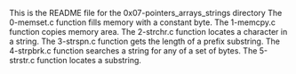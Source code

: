 This is the README file for the 0x07-pointers_arrays_strings directory
The 0-memset.c function fills memory with a constant byte.
The 1-memcpy.c function copies memory area.
The 2-strchr.c function locates a character in a string.
The 3-strspn.c function  gets the length of a prefix substring.
The 4-strpbrk.c function searches a string for any of a set of bytes.
The 5-strstr.c function locates a substring.
